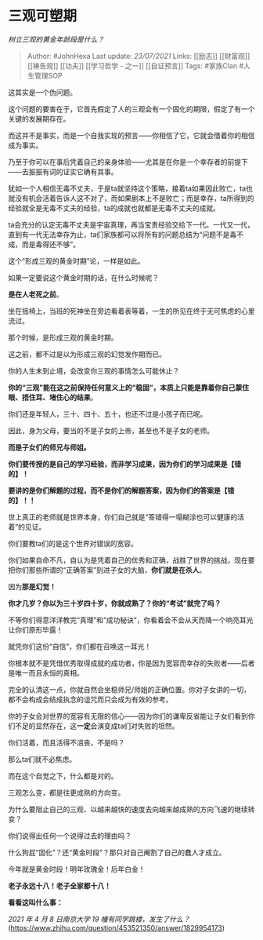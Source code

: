 # 三观可塑期
*树立三观的黄金年龄段是什么？*

> Author: #JohnHexa
Last update: *23/07/2021* 
Links: [[励志]] [[财富观]] [[祷告观]] [[功夫]] [[学习哲学 - 之一]] [[自证预言]]
Tags:  #家族Clan  #人生管理SOP 



这其实是一个伪问题。

这个问题的要害在于，它首先假定了人的三观会有一个固化的期限，假定了有一个关键的发展期存在。

而这并不是事实，而是一个自我实现的预言——你相信了它，它就会借着你的相信成为事实。

乃至于你可以在事后凭着自己的亲身体验——尤其是在你是一个幸存者的前提下——去振振有词的证实它确有其事。

犹如一个人相信无毒不丈夫，于是ta就坚持这个策略，接着ta如果因此败亡，ta也就没有机会活着告诉人这不对了，而如果剧本上不是败亡；而是幸存，ta所得到的经验就全是无毒不丈夫的经验，ta的成就也就都是无毒不丈夫的成就。

ta会充分的认定无毒不丈夫是宇宙真理，再当宝贵经验交给下一代。一代又一代，直到有一代无法幸存为止，ta们家族都可以将所有的问题总结为“问题不是毒不成，而是毒得还不够”。

这个“形成三观的黄金时期”论，一样是如此。

如果一定要说这个黄金时期的话，在什么时候呢？

**是在人老死之前**。

坐在摇椅上，当班的死神坐在旁边看着表等着，一生的所见在终于无可焦虑的心里流过。

那个时候，是形成三观的黄金时期。

这之前，都不过是以为形成三观的幻觉发作期而已。

你的人生未到止境，会改变你三观的事情怎么可能休止？

**你的“三观”能在这之前保持任何意义上的“稳固”，本质上只能是靠着你自己蒙住眼、捂住耳、堵住心的结果**。

你们还是年轻人，三十、四十、五十，也还不过是小孩子而已呢。

因此，身为父母，要当的不是子女的上帝，甚至也不是子女的老师。

**而是子女们的师兄与师姐。**

**你们要传授的是自己的学习经验，而非学习成果，因为你们的学习成果是【错的】！**

**要讲的是你们解题的过程，而不是你们的解题答案，因为你们的答案是【错的】！！**

世上真正的老师就是世界本身，你们自己就是“答错得一塌糊涂也可以健康的活着”的见证。

你们要教ta们的是这个世界对错误的宽容。

你们如果自命不凡，自认为是凭着自己的优秀和正确，战胜了世界的挑战，现在要把你们那些所谓的“正确答案”刻进子女的大脑，**你们就是在杀人**。

因为**那是幻觉！**

**你才几岁？你以为三十岁四十岁，你就成熟了？你的“考试”就完了吗？**

不等你们得意洋洋教完“真理”和“成功秘诀”，你看着会不会从天而降一个响亮耳光让你们原形毕露！

就凭你们这份“自信”，你们都在召唤这一耳光！

你根本就不是凭借优秀取得成就的成功者，你是因为宽容而幸存的失败者——后者是唯一而且永恒的真相。

完全的认清这一点，你就自然会坐稳师兄/师姐的正确位置。你对子女讲的一切，都不会构成会结成执念的诅咒而只会成为有效的参考。

你的子女会对世界的宽容有无限的信心——因为你们的谦卑反省能让子女们看到你们不足的显然存在，这**一定**会演变成ta们对失败的坦然。

你们活着，而且活得不沮丧，不是吗？

那么ta们就不必焦虑。

而在这个自觉之下，什么都是对的。

三观怎么变，都是往更成熟的方向变。

为什么要阻止自己的三观、以越来越快的速度去向越来越成熟的方向飞速的继续转变？

你们说得出任何一个说得过去的理由吗？

什么狗屁“固化”？还“黄金时段”？那只对自己阉割了自己的蠢人才成立。

今年就是黄金时段！明年玫瑰金！后年白金！

**老子永远十八！老子全家都十八！**

  


**看看这叫什么事：**

*2021 年 4 月 8 日南京大学 19 幢有同学跳楼，发生了什么？*(https://www.zhihu.com/question/453521350/answer/1829954173)

